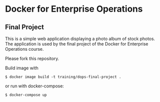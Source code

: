 # Docker for Enterprise Operations
## Final Project

This is a simple web application displaying a photo album of stock photos.
The application is used by the final project of the Docker for Enterprise Operations course.

Please fork this repository.

Build image with

```
$ docker image build -t training/dops-final-project .
```

or run with docker-compose:

```
$ docker-compose up
```
